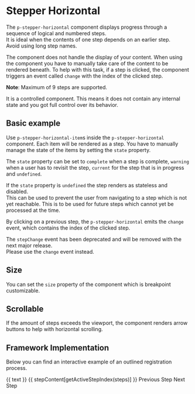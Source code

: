 # Stepper Horizontal

The `p-stepper-horizontal` component displays progress through a sequence of logical and numbered steps.  
It is ideal when the contents of one step depends on an earlier step.  
Avoid using long step names.

The component does not handle the display of your content. When using the component you have to manually take care of
the content to be rendered beneath. To help with this task, if a step is clicked, the component triggers an event called
`change` with the index of the clicked step.

**Note**: Maximum of 9 steps are supported.

It is a controlled component. This means it does not contain any internal state and you got full control over its
behavior.

<TableOfContents></TableOfContents>

## Basic example

Use `p-stepper-horizontal-item`s inside the `p-stepper-horizontal` component. Each item will be rendered as a step. You
have to manually manage the state of the items by setting the `state` property.

The `state` property can be set to `complete` when a step is complete, `warning` when a user has to revisit the step,
`current` for the step that is in progress and `undefined`.

If the `state` property is `undefined` the step renders as stateless and disabled.  
This can be used to prevent the user from navigating to a step which is not yet reachable. This is to be used for future
steps which cannot yet be processed at the time.

By clicking on a previous step, the `p-stepper-horizontal` emits the `change` event, which contains the index of the
clicked step.

<p-inline-notification heading="Deprecation hint" state="warning" persistent="true">
  The <code>stepChange</code> event has been deprecated and will be removed with the next major release.<br>
  Please use the <code>change</code> event instead.
</p-inline-notification>

<Playground :config="config" :markup="basic"></Playground>

## Size

You can set the `size` property of the component which is breakpoint customizable.

<Playground :markup="sizeMarkup" :config="config">
  <SelectOptions v-model="size" :values="sizes" name="size"></SelectOptions>
</Playground>

## Scrollable

If the amount of steps exceeds the viewport, the component renders arrow buttons to help with horizontal scrolling.

<Playground :config="config" :markup="scrollable"></Playground>

## Framework Implementation

Below you can find an interactive example of an outlined registration process.

<Playground :frameworkMarkup="codeExample" :config="config">
  <p-stepper-horizontal :theme="theme" @update="onUpdate">    
    <p-stepper-horizontal-item v-for="({ state, text }, i) in steps" :key="i" :state="state">{{ text }}</p-stepper-horizontal-item>
  </p-stepper-horizontal>
  <p-text :theme="theme" class="mock-content">{{ stepContent[getActiveStepIndex(steps)] }}</p-text>

  <p-button-group>
    <p-button
      icon="arrow-head-left"
      variant="tertiary"
      :disabled="getActiveStepIndex(steps) === 0"
      :theme="theme"
      @click="onNextPrevStep('prev')"
    >
      Previous Step
    </p-button>
    <p-button
      variant="primary"
      :disabled="getActiveStepIndex(steps) === steps.length - 1"
      :theme="theme"
      @click="onNextPrevStep('next')"
    >
      Next Step
    </p-button>
  </p-button-group>
</Playground>

<script lang="ts">
import Vue from 'vue';
import Component from 'vue-class-component';
import { getStepperHorizontalCodeSamples } from '@porsche-design-system/shared';
import type { Theme } from '@/models';
import { STEPPER_HORIZONTAL_SIZES } from './stepper-horizontal-utils'; 

@Component
export default class Code extends Vue {
  config = { themeable: true };

  codeExample = getStepperHorizontalCodeSamples();
  
  basic = `<p-stepper-horizontal>
  <p-stepper-horizontal-item state="complete">Step 1</p-stepper-horizontal-item>
  <p-stepper-horizontal-item state="warning">Step 2</p-stepper-horizontal-item>
  <p-stepper-horizontal-item state="current">Step 3</p-stepper-horizontal-item>
  <p-stepper-horizontal-item>Step 4</p-stepper-horizontal-item>
</p-stepper-horizontal>`;

  size = 'small';
  sizes = [...STEPPER_HORIZONTAL_SIZES, "{ base: 'small', l: 'medium' }"];
  get sizeMarkup() {
    return `<p-stepper-horizontal size="${this.size}">
  <p-stepper-horizontal-item state="complete">Step 1</p-stepper-horizontal-item>
  <p-stepper-horizontal-item state="warning">Step 2</p-stepper-horizontal-item>
  <p-stepper-horizontal-item state="current">Step 3</p-stepper-horizontal-item>
  <p-stepper-horizontal-item>Step 4</p-stepper-horizontal-item>
  <p-stepper-horizontal-item>Step 5</p-stepper-horizontal-item>
  <p-stepper-horizontal-item>Step 6</p-stepper-horizontal-item>
  <p-stepper-horizontal-item>Step 7</p-stepper-horizontal-item>
  <p-stepper-horizontal-item>Step 8</p-stepper-horizontal-item>
  <p-stepper-horizontal-item>Step 9</p-stepper-horizontal-item>
</p-stepper-horizontal>`;
  }

  scrollable = `<div style="max-width: 600px">
  <p-stepper-horizontal>
    <p-stepper-horizontal-item state="complete">Step 1</p-stepper-horizontal-item>
    <p-stepper-horizontal-item state="complete">Step 2</p-stepper-horizontal-item>
    <p-stepper-horizontal-item state="complete">Step 3</p-stepper-horizontal-item>
    <p-stepper-horizontal-item state="complete">Step 4</p-stepper-horizontal-item>
    <p-stepper-horizontal-item state="complete">Step 5</p-stepper-horizontal-item>
    <p-stepper-horizontal-item state="current">Step 6</p-stepper-horizontal-item>
    <p-stepper-horizontal-item>Step 7</p-stepper-horizontal-item>
    <p-stepper-horizontal-item>Step 8</p-stepper-horizontal-item>
    <p-stepper-horizontal-item>Step 9</p-stepper-horizontal-item>
  </p-stepper-horizontal>
</div>`;

  steps: { state: string; text: string; }[] = [
    { state: 'current', text: 'Enter personal details' }, 
    { state: undefined, text: 'Confirm e-mail' }, 
    { state: undefined, text: 'Set password' },
  ];

  stepContent = [
    'A form with personal details could be displayed here.',
    'A form with a verification code input field could be displayed here.',
    'A form with a password input field could be displayed here.',
  ];

  getActiveStepIndex(steps): number {
    return steps.findIndex((step) => step.state === 'current');
  }

  onNextPrevStep(direction): void {
    const activeStepIndex = this.getActiveStepIndex(this.steps);

    if (direction === 'next') {
      this.steps[activeStepIndex].state = 'complete';
      this.steps[activeStepIndex + 1].state = 'current';
    } else {
      this.steps[activeStepIndex].state = undefined;
      this.steps[activeStepIndex - 1].state = 'current';
    }
  }

  onUpdate(e): void {
    const { activeStepIndex } = e.detail;
    for (let i = activeStepIndex + 1; i < this.steps.length; i++) {
      /* reset step state when going back via stepper horizontal item click */
      this.steps[i].state = undefined;
    }
    this.steps[activeStepIndex].state = 'current';
  }

  get theme(): Theme {
    return this.$store.getters.theme;
  }
}
</script>

<style scoped lang="scss">
  .mock-content {
    margin: 2rem 0;
  }
</style>
